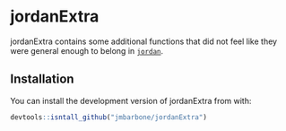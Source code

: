 
<!-- README.md is generated from README.Rmd. Please edit that file -->

# jordanExtra

<!-- badges: start -->
<!-- badges: end -->

jordanExtra contains some additional functions that did not feel like
they were general enough to belong in
[`jordan`](github.com/jmbarbone/jordan).

## Installation

You can install the development version of jordanExtra from with:

``` r
devtools::isntall_github("jmbarbone/jordanExtra")
```
